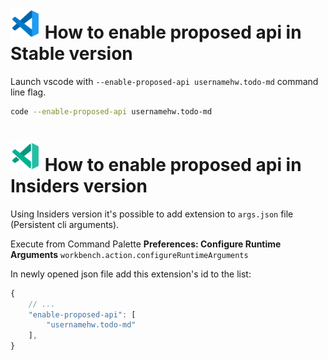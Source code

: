 # ![stable icon](./stable.png)  How to enable proposed api in Stable version

Launch vscode with `--enable-proposed-api usernamehw.todo-md` command line flag.

```bash
code --enable-proposed-api usernamehw.todo-md
```

# ![insiders icon](./insiders.png) How to enable proposed api in Insiders version

Using Insiders version it's possible to add extension to `args.json` file (Persistent cli arguments).

Execute from Command Palette **Preferences: Configure Runtime Arguments** `workbench.action.configureRuntimeArguments`

In newly opened json file add this extension's id to the list:

```js
{
	// ...
	"enable-proposed-api": [
		"usernamehw.todo-md"
	],
}
```
